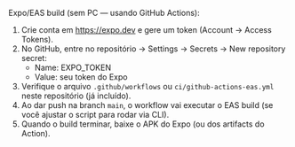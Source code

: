 Expo/EAS build (sem PC — usando GitHub Actions):

1. Crie conta em https://expo.dev e gere um token (Account -> Access Tokens).
2. No GitHub, entre no repositório -> Settings -> Secrets -> New repository secret:
   - Name: EXPO_TOKEN
   - Value: seu token do Expo
3. Verifique o arquivo `.github/workflows` ou `ci/github-actions-eas.yml` neste repositório (já incluído).
4. Ao dar push na branch `main`, o workflow vai executar o EAS build (se você ajustar o script para rodar via CLI).
5. Quando o build terminar, baixe o APK do Expo (ou dos artifacts do Action).
